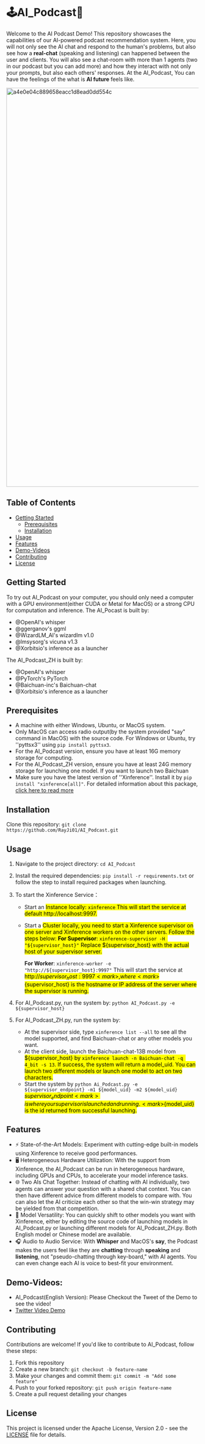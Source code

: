 # 🕹AI_Podcast🤖

Welcome to the AI Podcast Demo! This repository showcases the capabilities of our AI-powered podcast recommendation system. Here, you will not only see the AI chat and respond to the human's problems, but also see how a **real-chat** (speaking and listening) can happened between the user and clients. You will also see a chat-room with more than 1 agents (two in our podcast but you can add more) and how they interact with not only your prompts, but also each others' responses. At the AI_Podcast, You can have the feelings of the what is **AI future** feels like. 

<img width="1042" alt="a4e0e04c889658eacc1d8ead0dd554c" src="https://github.com/RayJi01/AI_Podcast/assets/89424938/4066a069-eb7f-4070-a4f4-bda56c3db3e7">

## Table of Contents

- [Getting Started](#getting-started)
  - [Prerequisites](#prerequisites)
  - [Installation](#installation)
- [Usage](#usage)
- [Features](#features)
- [Demo-Videos](#Demo-Videos)
- [Contributing](#contributing)
- [License](#license)

## Getting Started
To try out AI_Podcast on your computer, you should only need a computer with a GPU environment(either CUDA or Metal for MacOS) or a strong CPU for computation and inference. 
The AI_Pocast is built by:
- @OpenAI's whisper
- @ggerganov's ggml
- @WizardLM_AI's wizardlm v1.0
- @lmsysorg's vicuna v1.3
- @Xorbitsio's inference as a launcher

The AI_Podcast_ZH is built by:
- @OpenAI's whisper
- @PyTorch's PyTorch
- @Baichuan-inc's Baichuan-chat
- @Xorbitsio's inference as a launcher


## Prerequisites
- A machine with either Windows, Ubuntu, or MacOS system. 
- Only MacOS can access radio output(by the system provided "say" command in MacOS) with the source code. For Windows or Ubuntu, try ''pyttsx3'' using `pip install pyttsx3`.
- For the AI_Podcast version, ensure you have at least 16G memory storage for computing.
- For the AI_Podcast_ZH version, ensure you have at least 24G memory storage for launching one model. If you want to launch two Baichuan
- Make sure you have the latest version of ''Xinference''. Install it by `pip install "xinference[all]"`. For detailed information about this package, [click here to read more](https://github.com/xorbitsai/inference)

## Installation
Clone this repository: `git clone https://github.com/RayJi01/AI_Podcast.git`

## Usage
1. Navigate to the project directory:
   `cd AI_Podcast`
2. Install the required dependencies:
   `pip install -r requirements.txt`
   or follow the step to install required packages when launching.
3. To start the Xinference Service：
   * Start an <mark>Instance<mark> locally:
     `xinference`
     This will start the service at default <mark>http://localhost:9997</mark>.
     
   * Start a <mark>Cluster<mark> locally, you need to start a Xinference supervisor on one server and Xinference workers on the other servers. Follow the steps below:
     **For Supervisor**:
     `xinference-supervisor -H "${supervisor_host}"`
     Replace ${supervisor_host} with the actual host of your supervisor server.
     
     **For Worker**:
     `xinference-worker -e "http://${supervisor_host}:9997"`
     This will start the service at <mark>http://${supervisor_host}:9997<mark>, where <mark>${supervisor_host}<mark> is the hostname or IP address of the server where the supervisor is running.
     
4. For AI_Podcast.py, run the system by:
   `python AI_Podcast.py -e ${supervisor_host}` 
5. For AI_Podcast_ZH.py, run the system by:
   * At the supervisor side, type `xinference list --all` to see all the model supported, and find Baichuan-chat or any other models you want. 
   * At the client side, launch the Baichuan-chat-13B model from <mark>${supervisor_host}<mark> by
     `xinference launch -n Baichuan-chat -q 4_bit -s 13`.
     If success, the system will return a <mark>model_uid<mark>. You can launch two different models or launch one model to act on two characters. 
   * Start the system by
     `python Ai_Podcast.py -e ${supervisor_endpoint} -m1 ${model_uid} -m2 ${model_uid}`
     <mark>${supervisor_endpoint}<mark> is where your supervisor is launched and running. <mark>${model_uid}<mark> is the id returned from successful launching. 

## Features
- ⚡️ State-of-the-Art Models: Experiment with cutting-edge built-in models using Xinference to receive good performances. 
- 🖥 Heterogeneous Hardware Utilization: With the support from Xinference, the AI_Podcast can be run in heterogeneous hardware, including GPUs and CPUs, to accelerate your model inference tasks.
- 🌐 Two AIs Chat Together: Instead of chatting with AI individually, two agents can answer your question with a shared chat context. You can then have different advice from different models to compare with. You can also let the AI criticize each other so that the win-win strategy may be yielded from that competition. 
- 🔌 Model Versatility: You can quickly shift to other models you want with Xinference, either by editing the source code of launching models in AI_Podcast.py or launching different models for AI_Podcast_ZH.py. Both English model or Chinese model are available.
- 🎧 Audio to Audio Service: With **Whisper** and MacOS's **say**, the Podcast makes the users feel like they are **chatting** through **speaking** and **listening**, not "pseudo-chatting through key-board," with AI agents. You can even change each AI is voice to best-fit your environment.

## Demo-Videos:

- AI_Podcast(English Version): Please Checkout the Tweet of the Demo to see the video!
- [Twitter Video Demo](https://twitter.com/yichaocheng/status/1679129417778442240)


## Contributing
Contributions are welcome! If you'd like to contribute to AI_Podcast, follow these steps:
1. Fork this repository
2. Create a new branch: `git checkout -b feature-name`
3. Make your changes and commit them: `git commit -m "Add some feature"`
4. Push to your forked repository: `git push origin feature-name`
5. Create a pull request detailing your changes

## License
This project is licensed under the Apache License, Version 2.0 - see the [LICENSE](https://www.apache.org/licenses/LICENSE-2.0) file for details.

